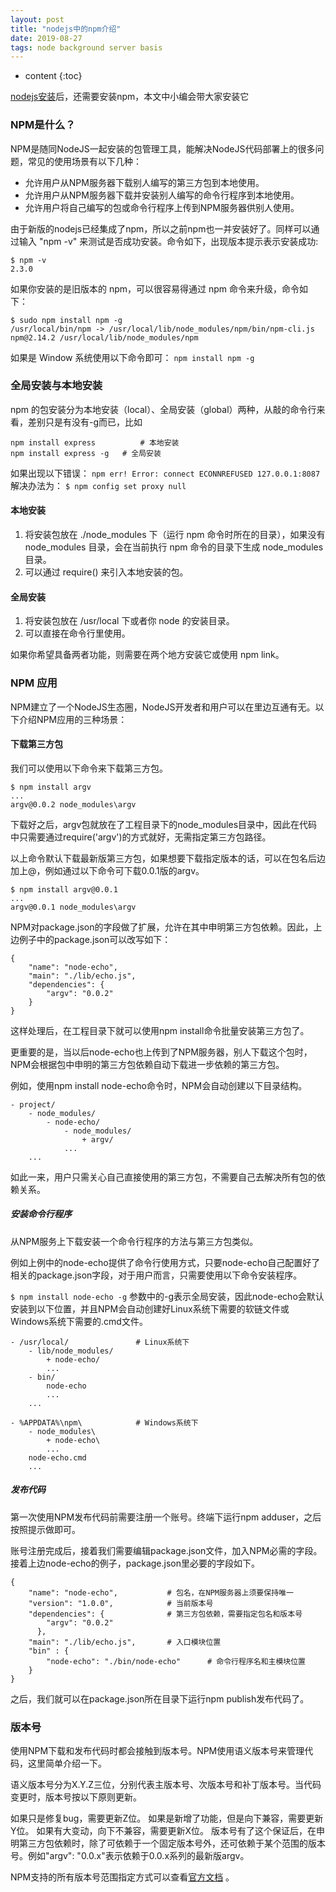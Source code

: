 ```yaml
---
layout: post
title: "nodejs中的npm介绍"
date: 2019-08-27 
tags: node background server basis
---
```






* content
{:toc}






[nodejs安装](https://victorfengming.github.io/2019/08/nodejs-install/)后，还需要安装npm，本文中小编会带大家安装它  
### NPM是什么？
NPM是随同NodeJS一起安装的包管理工具，能解决NodeJS代码部署上的很多问题，常见的使用场景有以下几种：

- 允许用户从NPM服务器下载别人编写的第三方包到本地使用。
- 允许用户从NPM服务器下载并安装别人编写的命令行程序到本地使用。
- 允许用户将自己编写的包或命令行程序上传到NPM服务器供别人使用。 

由于新版的nodejs已经集成了npm，所以之前npm也一并安装好了。同样可以通过输入
"npm -v"
来测试是否成功安装。命令如下，出现版本提示表示安装成功:  
```
$ npm -v
2.3.0 
```
如果你安装的是旧版本的 npm，可以很容易得通过 npm 命令来升级，命令如下：
```
$ sudo npm install npm -g
/usr/local/bin/npm -> /usr/local/lib/node_modules/npm/bin/npm-cli.js
npm@2.14.2 /usr/local/lib/node_modules/npm
```
如果是 Window 系统使用以下命令即可： 
`npm install npm -g`  

### 全局安装与本地安装
npm 的包安装分为本地安装（local）、全局安装（global）两种，从敲的命令行来看，差别只是有没有-g而已，比如
```
npm install express          # 本地安装
npm install express -g   # 全局安装
```
如果出现以下错误：
`npm err! Error: connect ECONNREFUSED 127.0.0.1:8087 `  
解决办法为：
`$ npm config set proxy null`  

#### 本地安装
1. 将安装包放在 ./node_modules 下（运行 npm 命令时所在的目录），如果没有 node_modules 目录，会在当前执行 npm 命令的目录下生成 node_modules 目录。
2. 可以通过 require() 来引入本地安装的包。

#### 全局安装
1. 将安装包放在 /usr/local 下或者你 node 的安装目录。
2. 可以直接在命令行里使用。


如果你希望具备两者功能，则需要在两个地方安装它或使用 npm link。

### NPM 应用
NPM建立了一个NodeJS生态圈，NodeJS开发者和用户可以在里边互通有无。以下介绍NPM应用的三种场景：

#### 下载第三方包
我们可以使用以下命令来下载第三方包。
```
$ npm install argv
...
argv@0.0.2 node_modules\argv
```
下载好之后，argv包就放在了工程目录下的node_modules目录中，因此在代码中只需要通过require('argv')的方式就好，无需指定第三方包路径。

以上命令默认下载最新版第三方包，如果想要下载指定版本的话，可以在包名后边加上@<version>，例如通过以下命令可下载0.0.1版的argv。
```
$ npm install argv@0.0.1
...
argv@0.0.1 node_modules\argv
```
NPM对package.json的字段做了扩展，允许在其中申明第三方包依赖。因此，上边例子中的package.json可以改写如下：
```
{
    "name": "node-echo",
    "main": "./lib/echo.js",
    "dependencies": {
        "argv": "0.0.2"
    }
}    
```

这样处理后，在工程目录下就可以使用npm install命令批量安装第三方包了。

更重要的是，当以后node-echo也上传到了NPM服务器，别人下载这个包时，NPM会根据包中申明的第三方包依赖自动下载进一步依赖的第三方包。

例如，使用npm install node-echo命令时，NPM会自动创建以下目录结构。


```
- project/
    - node_modules/
        - node-echo/
            - node_modules/
                + argv/
            ...
    ...

```    
如此一来，用户只需关心自己直接使用的第三方包，不需要自己去解决所有包的依赖关系。

##### 安装命令行程序
从NPM服务上下载安装一个命令行程序的方法与第三方包类似。

例如上例中的node-echo提供了命令行使用方式，只要node-echo自己配置好了相关的package.json字段，对于用户而言，只需要使用以下命令安装程序。

`$ npm install node-echo -g`
参数中的-g表示全局安装，因此node-echo会默认安装到以下位置，并且NPM会自动创建好Linux系统下需要的软链文件或Windows系统下需要的.cmd文件。
```
- /usr/local/               # Linux系统下
    - lib/node_modules/
        + node-echo/
        ...
    - bin/
        node-echo
        ...
    ...

- %APPDATA%\npm\            # Windows系统下
    - node_modules\
        + node-echo\
        ...
    node-echo.cmd
    ...
```    
##### 发布代码
第一次使用NPM发布代码前需要注册一个账号。终端下运行npm adduser，之后按照提示做即可。

账号注册完成后，接着我们需要编辑package.json文件，加入NPM必需的字段。接着上边node-echo的例子，package.json里必要的字段如下。
```
{
    "name": "node-echo",           # 包名，在NPM服务器上须要保持唯一
    "version": "1.0.0",            # 当前版本号
    "dependencies": {              # 第三方包依赖，需要指定包名和版本号
        "argv": "0.0.2"
      },
    "main": "./lib/echo.js",       # 入口模块位置
    "bin" : {
        "node-echo": "./bin/node-echo"      # 命令行程序名和主模块位置
    }
}
```
之后，我们就可以在package.json所在目录下运行npm publish发布代码了。

### 版本号
使用NPM下载和发布代码时都会接触到版本号。NPM使用语义版本号来管理代码，这里简单介绍一下。

语义版本号分为X.Y.Z三位，分别代表主版本号、次版本号和补丁版本号。当代码变更时，版本号按以下原则更新。

如果只是修复bug，需要更新Z位。
如果是新增了功能，但是向下兼容，需要更新Y位。
如果有大变动，向下不兼容，需要更新X位。
版本号有了这个保证后，在申明第三方包依赖时，除了可依赖于一个固定版本号外，还可依赖于某个范围的版本号。例如"argv": "0.0.x"表示依赖于0.0.x系列的最新版argv。

NPM支持的所有版本号范围指定方式可以查看[官方文档](https://npmjs.org/doc/files/package.json.html#dependencies) 。


